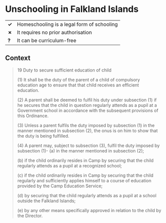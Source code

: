 # Unschooling in Falkland Islands
| | |
|-|-|
| __✓__ | Homeschooling is a legal form of schooling |
| __✗__ | It requires no prior authorisation |
| __?__ | It can be curriculum-free |

## Context

> 19      Duty to secure sufficient education of child
> 
> (1) It shall be the duty of the parent of a child of compulsory education age to ensure that that child receives an efficient education.
> 
> (2) A parent shall be deemed to fulfil his duty under subsection (1) if he secures that the child in question regularly attends as a pupil at a Government school in accordance with the subsequent provisions of this Ordinance.
> 
> (3) Unless a parent fulfils the duty imposed by subsection (1) in the manner mentioned in subsection (2), the onus is on him to show that the duty is being fulfilled.
> 
> (4) A parent may, subject to subsection (3), fulfil the duty imposed by subsection (1)-
>   (a)     in the manner mentioned in subsection (2);
>
>   (b)     if the child ordinarily resides in Camp by securing that the child regularly attends as a pupil at a recognized school;
>
>   (c)     if the child ordinarily resides in Camp by securing that the child regularly and sufficiently applies himself to a course of education provided by the Camp Education Service;
>
>   (d)     by securing that the child regularly attends as a pupil at a school outside the Falkland Islands;
>
>   (e)     by any other means specifically approved in relation to the child by the Director.

